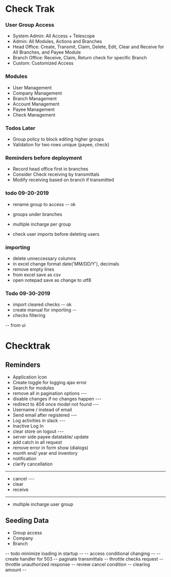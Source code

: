 # Check Trak

### User Group Access

-   System Admin: All Access + Telescope
-   Admin: All Modules, Actions and Branches
-   Head Office: Create, Transmit, Claim, Delete, Edit, Clear and Receive for All Branches, and Payee Module
-   Branch Office: Receive, Claim, Return check for specific Branch
-   Custom: Customized Access

### Modules

-   User Management
-   Company Management
-   Branch Management
-   Account Management
-   Payee Management
-   Check Management

### Todos Later

-   Group policy to block editing higher groups
-   Validation for two rows unique (payee, check)

### Reminders before deployment

-   Record head office first in branches
-   Consider Check receiving by transmittals
-   Modify receiving based on branch if transmitted

### todo 09-20-2019
- rename group to access -- ok
- groups under branches
- multiple incharge per group

- check user imports before deleting users

### importing
- delete unneccessary columns
- in excel change format date('MM/DD/Y'), decimals
- remove empty lines
- from excel save as csv
- open notepad save as change to utf8


### Todo 09-30-2019
- import cleared checks -- ok
- create manual for importing --
- checks filtering


-- from ui

# Checktrak

## Reminders

- Application Icon
- Create toggle for logging ajax error
- Search for modules
- remove all in pagination options ---
- disable changes if no changes happen ---
- redirect to 404 once model not found ---
- Username / instead of email
- Send email after registered ---
- Log activities in slack ---
- Inactive Log In
- clear store on logout ---
- server side payee datatable/ update
- add catch in all request
- remove error in form show (dialogs)
- month end/ year end inventory
- notification
- clarify cancellation

---

- cancel ---
- clear
- receive

---

- multiple incharge user group

## Seeding Data

- Group access
- Company
- Branch

-- todo minimize loading in startup --
-- access conditional changing --
-- create handler for 503
-- paginate transmittals
-- throttle checks request
-- throttle unauthorized response
-- review cancel condition
-- clearing amount --
